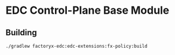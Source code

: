 # EDC Control-Plane Base Module

## Building

```shell
./gradlew factoryx-edc:edc-extensions:fx-policy:build
```
